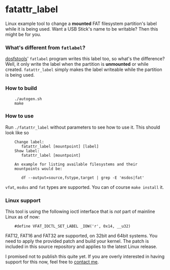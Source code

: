 # fatattr_label
Linux example tool to change a __mounted__ FAT filesystem partition's
label while it is being used. Want a USB Stick's name to be writable?
Then this might be for you.

### What's different from `fatlabel`?
[dosfstools](https://github.com/dosfstools/dosfstools)' `fatlabel` program writes
this label too, so what's the difference? Well, it only write the label when the
partition is __unmounted__ or while created. `fatattr_label` simply makes the label
writeable while the partition is being used.

### How to build

		./autogen.sh
		make


### How to use
Run `./fatattr_label` without parameters to see how to use it. This should
look like so


		Change label:
		   fatattr_label [mountpoint] [label]
		Show label:
		   fatattr_label [mountpoint]

		An example for listing available filesystems and their
		mountpoints would be:

		   df --output=source,fstype,target | grep -E 'msdos|fat'


`vfat`, `msdos` and `fat` types are supported. You can of course `make install`
it.

### Linux support
This tool is using the following ioctl interface that is *not* part of mainline
Linux as of now:

        #define VFAT_IOCTL_SET_LABEL _IOW('r', 0x14, __u32)


FAT12, FAT16 and FAT32 are supported, on 32bit and 64bit systems. You need to
apply the provided patch and build your kernel. The patch is included in this
source repository and applies to the latest Linux release.

I promised not to publish this quite yet. If you are overly interested in
having support for this now, feel free to [contact me](mailto:martink@posteo.de).
